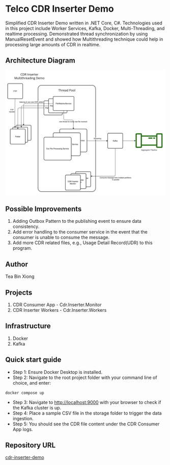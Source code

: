 # Telco CDR Inserter Demo

Simplified CDR Inserter Demo written in .NET Core, C#. Technologies used in this project include Worker Services, Kafka, Docker, Multi-Threading, and realtime processing. Demonstrated thread synchronization by using ManualResetEvent and showed how Multithreading technique could help in processing large amounts of CDR in realtime.

## Architecture Diagram
![image](./src/img/cdr-inserter-architecture.jpg)

## Possible Improvements
1. Adding Outbox Pattern to the publishing event to ensure data consistency.
2. Add error handling to the consumer service in the event that the consumer is unable to consume the message.
3. Add more CDR related files, e.g., Usage Detail Record(UDR) to this program.

## Author
Tea Bin Xiong

## Projects
1) CDR Consumer App - Cdr.Inserter.Monitor
2) CDR Inserter Workers - Cdr.Inserter.Workers

## Infrastructure
1) Docker
2) Kafka

## Quick start guide
- Step 1: Ensure Docker Desktop is installed.
- Step 2: Navigate to the root project folder with your command line of choice, and enter:
```
docker compose up
```
- Step 3: Navigate to [http://localhost:9000](http://localhost:9000) with your browser to check if the Kafka cluster is up.
- Step 4: Place a sample CSV file in the storage folder to trigger the data ingestion.
- Step 5: You should see the CDR file content under the CDR Consumer App logs.


## Repository URL
[cdr-inserter-demo](https://github.com/teabinxiong/cdr-inserter-demo)
